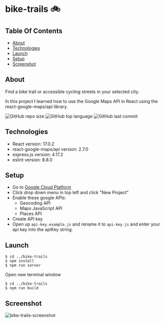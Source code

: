# bike-trails 🚲

## Table Of Contents
  * [About](#about)
  * [Technologies](#technologies)
  * [Launch](#launch)
  * [Setup](#setup)
  * [Screenshot](#screenshot)

## About
Find a bike trail or accessible cycling streets in your selected city.

In this project I learned how to use the Google Maps API in React using the react-google-maps/api library.

![GitHub repo size](https://img.shields.io/github/repo-size/randallwstanford/bike-trails?style=plastic)
![GitHub top language](https://img.shields.io/github/languages/top/randallwstanford/bike-trails?style=plastic)
![GitHub last commit](https://img.shields.io/github/last-commit/randallwstanford/bike-trails?color=red&style=plastic)

## Technologies
 - React version: 17.0.2
 - react-google-maps/api version: 2.7.0
 - express.js version: 4.17.2
 - eslint version: 8.8.0
 
## Setup
- Go to [Google Cloud Platform](https://console.cloud.google.com)
- Click drop down menu in top left and click "New Project"
- Enable these google APIs:
  - Geocoding API
  - Maps JavaScript API
  - Places API
- Create API key
- Open up `api-key.example.js` and rename it to `api-key.js` and enter your api key into the apiKey string.

## Launch
```
$ cd ../bike-trails
$ npm install
$ npm run server
```
Open new terminal window
```
$ cd ../bike-trails
$ npm run build
```

## Screenshot
![bike-trails-screenshot](https://user-images.githubusercontent.com/83252804/152413877-c9802309-fb35-4572-acc4-9f6f50abe303.png)
